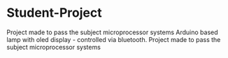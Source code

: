 # Student-Project
 Project made to pass the subject microprocessor systems
Arduino based lamp with oled display - controlled via bluetooth. Project made to pass the subject microprocessor systems
